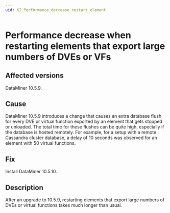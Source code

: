 ```yaml
---
uid: KI_Performance_decrease_restart_element
---
```


# Performance decrease when restarting elements that export large numbers of DVEs or VFs

## Affected versions

DataMiner 10.5.9.

## Cause

DataMiner 10.5.9 introduces a change that causes an extra database flush for every DVE or virtual function exported by an element that gets stopped or unloaded. The total time for these flushes can be quite high, especially if the database is hosted remotely. For example, for a setup with a remote Cassandra cluster database, a delay of 10 seconds was observed for an element with 50 virtual functions.

## Fix

Install DataMiner 10.5.10.<!-- RN 43734 -->

## Description

After an upgrade to 10.5.9, restarting elements that export large numbers of DVEs or virtual functions takes much longer than usual.
